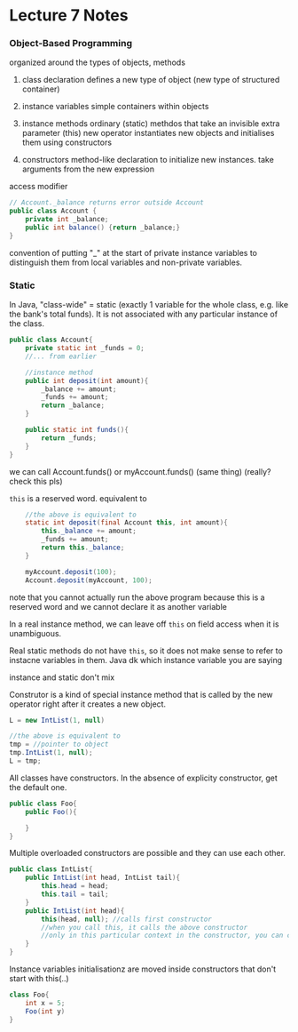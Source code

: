 # Lecture 7 Notes

### Object-Based Programming
organized around the types of objects, methods

1. class declaration
defines a new type of object (new type of structured container)

2. instance variables
simple containers within objects

4. instance methods
ordinary (static) methdos that take an invisible extra parameter (this)
new operator instantiates new objects and initialises them using constructors

5. constructors
method-like declaration to initialize new instances. take arguments from the new expression

access modifier
```java
// Account._balance returns error outside Account
public class Account {
    private int _balance;
    public int balance() {return _balance;}
}
```

convention of putting "\_" at the start of private instance variables to distinguish them from local variables and non-private variables.

### Static
In Java, "class-wide" = static (exactly 1 variable for the whole class, e.g. like the bank's total funds). It is not associated with any particular instance of the class.

```java
public class Account{
    private static int _funds = 0;
    //... from earlier

    //instance method
    public int deposit(int amount){
        _balance += amount;
        _funds += amount;
        return _balance;
    }

    public static int funds(){
        return _funds;
    }
}
```

we can call Account.funds() or myAccount.funds() (same thing) (really? check this pls)

```this``` is a reserved word. equivalent to
```java
    //the above is equivalent to
    static int deposit(final Account this, int amount){
        this._balance += amount;
        _funds += amount;
        return this._balance;
    }

    myAccount.deposit(100);
    Account.deposit(myAccount, 100);
```
note that you cannot actually run the above program because this is a reserved word and we cannot declare it as another variable


In a real instance method, we can leave off ```this``` on field access when it is unambiguous.

Real static methods do not have ```this```, so it does not make sense to refer to instacne variables in them. Java dk which instance variable you are saying

instance and static don't mix

Construtor is a kind of special instance method that is called by the new operator right after it creates a new object.

```java
L = new IntList(1, null)

//the above is equivalent to
tmp = //pointer to object
tmp.IntList(1, null);
L = tmp;
```

All classes have constructors. In the absence of explicity constructor, get the default one.
```java
public class Foo{
    public Foo(){

    }
}
```
Multiple overloaded constructors are possible and they can use each other.

```java
public class IntList{
    public IntList(int head, IntList tail){
        this.head = head;
        this.tail = tail;
    }
    public IntList(int head){
        this(head, null); //calls first constructor
        //when you call this, it calls the above constructor
        //only in this particular context in the constructor, you can call this this way
    }
}
```

Instance variables initialisationz are moved inside constructors that don't start with this(..)
```java
class Foo{
    int x = 5;
    Foo(int y)
}
```
